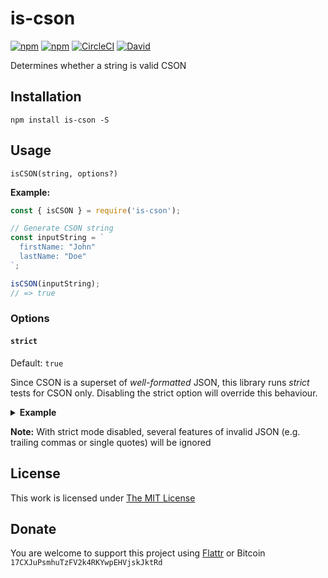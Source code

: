 # is-cson

[![npm](https://flat.badgen.net/npm/license/is-cson)](https://www.npmjs.org/package/is-cson)
[![npm](https://flat.badgen.net/npm/v/is-cson)](https://www.npmjs.org/package/is-cson)
[![CircleCI](https://flat.badgen.net/circleci/github/idleberg/node-is-cson)](https://circleci.com/gh/idleberg/node-is-cson)
[![David](https://flat.badgen.net/david/dep/idleberg/node-is-cson)](https://david-dm.org/idleberg/node-is-cson)

Determines whether a string is valid CSON

## Installation

`npm install is-cson -S`

## Usage

`isCSON(string, options?)`

**Example:**

```js
const { isCSON } = require('is-cson');

// Generate CSON string
const inputString = `
  firstName: "John"
  lastName: "Doe"
`;

isCSON(inputString);
// => true
```

### Options

#### `strict`

Default: `true`  

Since CSON is a superset of *well-formatted* JSON, this library runs *strict* tests for CSON only. Disabling the strict option will override this behaviour.

<details>
<summary><strong>Example</strong></summary>

```js
const inputString = `{
  "firstName": "John",
  "lastName": "Doe"
}`;

isCSON(inputString, { strict: false });
// => true
```
</details>

**Note:** With strict mode disabled, several features of invalid JSON (e.g. trailing commas or single quotes) will be ignored

## License

This work is licensed under [The MIT License](https://opensource.org/licenses/MIT)

## Donate

You are welcome to support this project using [Flattr](https://flattr.com/submit/auto?user_id=idleberg&url=https://github.com/idleberg/node-is-cson) or Bitcoin `17CXJuPsmhuTzFV2k4RKYwpEHVjskJktRd`
